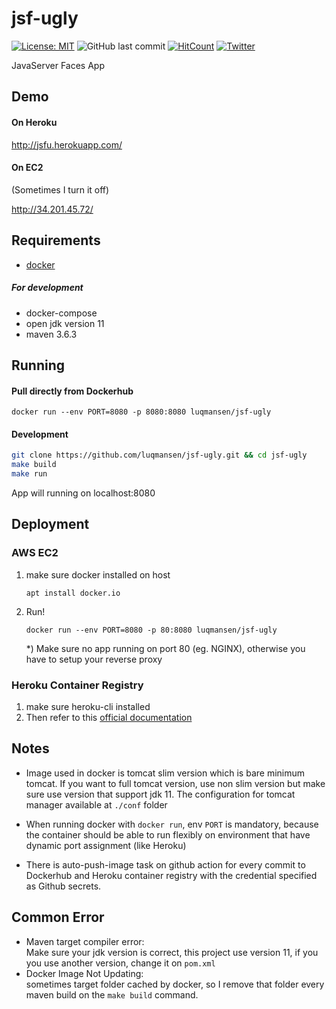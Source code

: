 # jsf-ugly
[![License: MIT](https://img.shields.io/badge/License-MIT-yellow.svg)](https://opensource.org/licenses/MIT)
![GitHub last commit](https://img.shields.io/github/last-commit/luqmansen/jsf-ugly)
[![HitCount](http://hits.dwyl.com/luqmansen/jsf-ugly.svg)](http://hits.dwyl.com/luqmansen/jsf-ugly)
[![Twitter](https://img.shields.io/twitter/follow/luqmansen_?label=Follow&style=social)](https://twitter.com/luqmansen_)

JavaServer Faces App

## Demo
#### On Heroku
http://jsfu.herokuapp.com/

#### On EC2 
(Sometimes I turn it off)

http://34.201.45.72/ 


## Requirements
- [docker](https://docs.docker.com/get-docker/)
 
##### For development
+ docker-compose
+ open jdk version 11
+ maven 3.6.3

## Running
#### Pull directly from Dockerhub
```
docker run --env PORT=8080 -p 8080:8080 luqmansen/jsf-ugly
```
#### Development
```bash
git clone https://github.com/luqmansen/jsf-ugly.git && cd jsf-ugly
make build
make run
 ```
App will running on localhost:8080

## Deployment
### AWS EC2

1. make sure docker installed on host
    ```
    apt install docker.io
    ```
2. Run!
    ```
    docker run --env PORT=8080 -p 80:8080 luqmansen/jsf-ugly
    ```
   \*) Make sure no app running on port 80 (eg. NGINX), otherwise you have to setup your reverse proxy
   
### Heroku Container Registry
1. make sure heroku-cli installed
2. Then refer to this [official documentation](https://devcenter.heroku.com/articles/container-registry-and-runtime)
 

## Notes
- Image used in docker is tomcat slim version which is bare minimum tomcat.
If you want to full tomcat version, use non slim version but make sure 
use version that support jdk 11. 
The configuration for tomcat manager available at `./conf` folder

-  When running docker with `docker run`, env `PORT` is mandatory, because the container should be able to run flexibly on environment that have dynamic port assignment (like Heroku)
 
- There is auto-push-image task on github action for every commit to Dockerhub and Heroku container registry with the credential specified as Github secrets.

## Common Error
- Maven target compiler error:
  <br> Make sure your jdk version is correct, this project use version 11,
  if you you use another version, change it on `pom.xml`
- Docker Image Not Updating:
  <br> sometimes target folder cached by docker, 
  so I remove that folder every maven build on the `make build` command.

